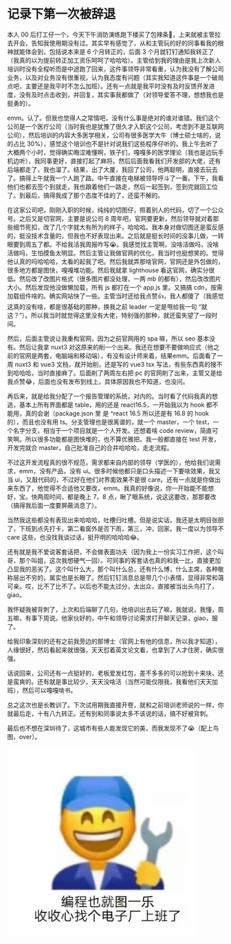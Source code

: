 # 记录下第一次被辞退

本人 00 后打工仔一个，今天下午消防演练跑下楼买了包辣条🥓，上来就被主管拉去开会，告知我使用期没有过。其实早有感觉了，从和主管玩的好的同事看我的眼神就能体会到，包括说本来是 6 个月转正的，后面 3 个月就钉钉通知我转正了（我真的以为提前转正加工资乐呵呵了哈哈哈）。主管给到我的理由是我上次新人培训时没有全程听而是中途跑了回来，这件事领导非常看重，认为我没有了解公司业务，以及对业务没有很重视，认为我态度有问题（其实我知道这件事是一个破局点吧，主要还是我平时不怎么加班）。还有一点就是我平时没有及时反馈开发进度，没有及时点击收到，并回复，其实事我都做了（对领导爱答不理，想想我也是挺勇的）。

emm。认了。但我也觉得人之常情吧，没有什么事是绝对的谁对谁错。我们这个公司是一个医疗公司（当时我也是犹豫了很久才入职这个公司，考虑到不是互联网公司），然后培训的内容大多医学相关，公司有很多医学大牛（博士硕士啥的，说的占比 30%），感觉这个培训也不是针对说我们这些程序仔听的。我上午去听了大概两个小时，觉得确实晦涩难懂啊，铁子们，嘎嘎多的医学理论（我也是边玩手机边听），我同事更好，直接打起了麻将。然后后面我看我们开发部的大佬，还有后端都走了，我也溜了。结果，出了大厦，我回了公司，他两聪明，直接去玩去了。搞得上午就我一个人跑了路。中午直接在电梯被领导哼斗了一番。下午，我看他们也都去签个到就走，我也跟着他们一路走，然后一起签到，签到完就回工位了。到最后，搞得我成了那个态度不佳的了，还蛮不解的。

在这家公司吧，刚刚入职的时候，纯纯的切图仔，照着别人的代码，切了一个公众号。之后又是切官网，主要是说公司 8 周年吧，官网要更新，然后领导就对着那些细节死扣，改了几个字就大有所为的样子，哈哈哈。我本身对做切图还是蛮反感的，挺没技术含量的，但我也不好表现出来。之后就是挺长时间的没事儿做，一转眼要到周五了都。不给我活我周报咋写😭。我感觉找主管啊，没啥活做吗，没啥活做吗，生怕摸鱼太明显。然后主管让我做官网的优化，我当时也挺想笑的。觉得他认真的吗哈哈哈，太看的起我了吧。然后我就弄那啥官网，官网还是外包做的，很多地方都是图快，嘎嘎堆功能。然后我就拿 lighthouse 看这官网，确实分很低。然后改了改图片格式（很多图片都没处理，一两 mb 的都有），然后改改图片大小。然后发现他没做懒加载，所有 js 都打在一个 app.js 里。又搞搞 cdn，按需加载组件啥的。确实网站快了一些。主管当时还给我点赞👍，我人都傻了（我感觉这真的没有啥，都是很基础的那种，换我之前 leader 一定是甩给我一句 “就这？”）。所以我当时就觉得这里没有大佬，特别强的那种，就还蛮失望了一段时间。

然后，后面主管说让我重构官网，因为之前官网用的 spa 嘛，所以 seo 基本没有。然后让我拿 nuxt3 对这原来的削一个出来。我还在想要不要做响应式（他之前的官网是两套，电脑端和移动端），有没有设计师来着，结果emm。后面看了一周 nuxt3 和 vue3 文档，就开始削，还是写的 vue3 tsx 写法，有些东西真的搜不到哈哈哈，当时直接麻了。后面削了两周左右把 pc 的官网削了出来，主管又是给我点赞😂，后面也没有发布到线上，具体原因我也不知道，也没问。

再后来，就是给我分配了一个报告管理的系统，对内的。当时看了代码我真的想逃，基本上所有界面都是 table，用的还是 react16.5，一开始我以为 hook 都不能用，真的会谢（package.json 里 是 ^react 16.5 所以还是有 16.8 的 hook 的），而且也没有用 ts。分支管理也是很离谱的，就一个 master，一个 test，一个名字分支，相当于一个项目就是一个人开发。还想着啥 code review，简直可笑啊。所以很多功能都是图快堆的，也不算优雅把。我一般都直接在 test 开发，开发完就合 master，自己批准自己的合并哈哈哈，走走流程。

不过这开发流程真的很不规范，需求都来自内部的领导（学医的），他给我们说需求，emm，没有产品，没有 ui。很多时候他都只是口头描述一下要啥效果，我又当 ui，又敲代码的，不过好在他们对界面效果不是很 care。还有一点就是你做出来东西了，他觉得不合适他又要改，emm。我真的好像说，你一开始能不能想好，宝。快两周时间，都是晚上 7，8 点，瞅了眼系统，说这这要改，那那要改（搞得我后面一度要屏蔽消息了）。

当然我这些都没有表现出来哈哈哈，吐槽归吐槽。但是说实话，我还是太明目张胆了，下班到点先打卡，第二看窗外是否下雨，第三，冲，回家。我一度以为领导不 care 这些，也没找我谈过话，挺开明的哈哈哈😂。

还有就是我不爱说客套话把，不会做表面功夫（因为我上一份实习工作把，这个叫哥，那个叫姐，这次我想硬气一回）。可同事的客套话也真的和我一比，直接更加凸显我的恶劣了。这个叫什么大，那个叫什么总，还有什么博，什么主席，各种敬称层出不穷的，属实也是长眼了。然后钉钉消息总是带几个小表情，显得非常和蔼可亲。哎，比不了比不了。以后也不能太过分，太出众，直接被当出头鸟打了，giao。

我怀疑我被背刺了，上次和后端聊了几句，他培训出去玩了嘛，我就说，我懂，周五嘛，有事下周说。他家伙好的，中午和领导讨论需求打开聊天记录，giao，服了。

给我印象深刻的还有之前我旁边的那博士（官网上有他的信息，所以我才知道），人缘很好，然后看起来就很强，天天怼着英文论文看，也拿到了人才住房，确实很强。

话说回来，公司还有一点挺好的，老板爱发红包，差不多多的可以抢到十来块，还是蛮爽的。还有就是事比较少，天天没啥活（当然可能仅限我，我看他们天天加班），然后可以嘎嘎啃书。

总之这次也是长教训了。下次试用期我直接开卷，就和之前培训老师说的一样，你就最后走，十有八九转正。还有别和同事说太多不该说的话，搞不好被背刺。

最后也不想在深圳待了，这城市有些人能发现它的美，而我发现不了😭（配上鸟图，over）。

![编程也就图一乐收收心找个电子厂上班了_电子厂_收心_一乐表情](img/ceeb653ely8h4hgy7334tj20hk0hswf6.jpg)